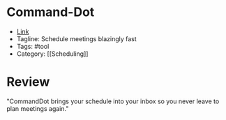 # Command-Dot
- [Link](https://commanddot.com)
- Tagline: Schedule meetings blazingly fast
- Tags: #tool
- Category: [[Scheduling]]

# Review
"CommandDot brings your schedule into your inbox so you never leave to plan meetings again."
